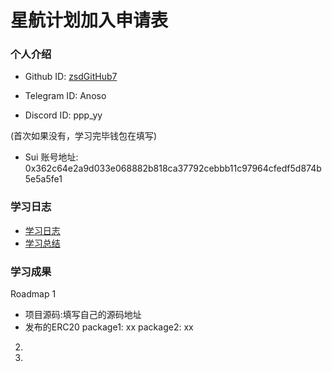 # 星航计划加入申请表

### 个人介绍

* Github ID: [zsdGitHub7](https://github.com/zsdGitHub7)

* Telegram ID: Anoso

* Discord ID: ppp_yy

(首次如果没有，学习完毕钱包在填写)
* Sui 账号地址: 0x362c64e2a9d033e068882b818ca37792cebbb11c97964cfedf5d874b5e5a5fe1

### 学习日志

- [学习日志](journal.md)
- [学习总结](summary.md)

### 学习成果

Roadmap  1  
- 项目源码:填写自己的源码地址
- 发布的ERC20
package1: xx
package2: xx


2.


3. 

